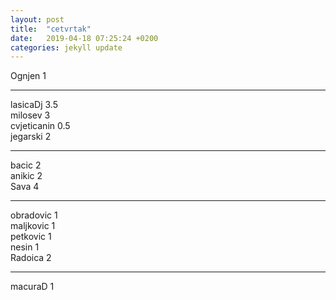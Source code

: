 ```yaml
---
layout: post
title:  "cetvrtak"
date:   2019-04-18 07:25:24 +0200
categories: jekyll update
---
```

Ognjen 1 

***

lasicaDj 3.5  
milosev 3  
cvjeticanin 0.5  
jegarski 2  

***

bacic 2  
anikic 2  
Sava 4  

***

obradovic 1  
maljkovic 1  
petkovic 1  
nesin 1  
Radoica 2  

***

macuraD 1  

 